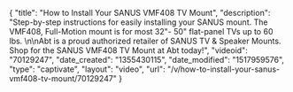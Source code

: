 {
    "title": "How to Install Your SANUS VMF408 TV Mount",
    "description": "Step-by-step instructions for easily installing your SANUS mount. The VMF408, Full-Motion mount is for most 32\"- 50\" flat-panel TVs up to 60 lbs. \n\nAbt is a proud authorized retailer of SANUS TV & Speaker Mounts. Shop for the SANUS VMF408 TV Mount at Abt today!",
    "videoid": "70129247",
    "date_created": "1355430115",
    "date_modified": "1517959576",
    "type": "captivate",
    "layout": "video",
    "url": "\/v\/how-to-install-your-sanus-vmf408-tv-mount\/70129247"
}